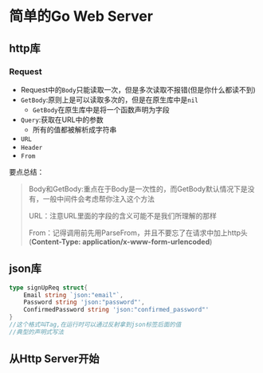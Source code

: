 # 简单的Go Web Server

## http库

### Request

* Request中的`Body`只能读取一次，但是多次读取不报错(但是你什么都读不到)
* `GetBody`:原则上是可以读取多次的，但是在原生库中是`nil`
  * `GetBody`在原生库中是将一个函数声明为字段
* `Query`:获取在URL中的参数
  * 所有的值都被解析成字符串
* `URL`
* `Header`
* `From`

要点总结：

> Body和GetBody:重点在于Body是一次性的，而GetBody默认情况下是没有，一般中间件会考虑帮你注入这个方法
>
> URL：注意URL里面的字段的含义可能不是我们所理解的那样
>
> From：记得调用前先用ParseFrom，并且不要忘了在请求中加上http头(**Content-Type: application/x-www-form-urlencoded**)

## json库

```go
type signUpReq struct{
    Email string `json:"email"`,
    Password string 'json:"password"',
    ConfirmedPassword string 'json:"confirmed_password"'
}
//这个格式叫Tag,在运行时可以通过反射拿到json标签后面的值
//典型的声明式写法
```



## 从Http Server开始

